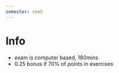```yaml
---
semester: sem5
---
```

# Info
- exam is computer based, 180mins
- 0.25 bonus if 70% of points in exercises